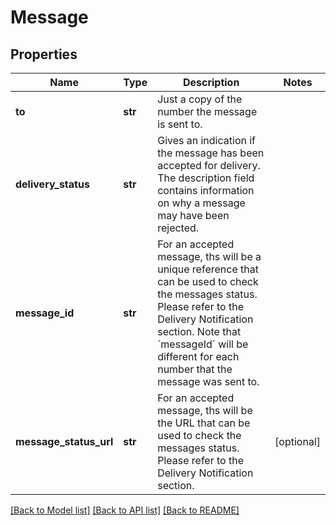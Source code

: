 # Message

## Properties
Name | Type | Description | Notes
------------ | ------------- | ------------- | -------------
**to** | **str** | Just a copy of the number the message is sent to. | 
**delivery_status** | **str** | Gives an indication if the message has been accepted for delivery. The description field contains information on why a message may have been rejected.  | 
**message_id** | **str** | For an accepted message, ths will be a unique reference that can be used to check the messages status. Please refer to the Delivery Notification section.  Note that &#x60;messageId&#x60; will be different for each number that the message was sent to.  | 
**message_status_url** | **str** | For an accepted message, ths will be the URL that can be used to check the messages status. Please refer to the Delivery Notification section.  | [optional] 

[[Back to Model list]](../README.md#documentation-for-models) [[Back to API list]](../README.md#documentation-for-api-endpoints) [[Back to README]](../README.md)


